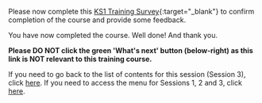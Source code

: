 Please now complete this [KS1 Training Survey](https://docs.google.com/forms/d/1dfKT3_hbo0iDiEM6Mt-Nu9YHkEJOUQD4drcDmXKlARs/edit){:target="_blank"} to confirm completion of the course and provide some feedback.

You have now completed the course. Well done! And thank you.

**Please DO NOT click the green 'What's next' button (below-right) as this link is NOT relevant to this training course.**

If you need to go back to the list of contents for this session (Session 3), click [here](https://projects.raspberrypi.org/en/projects/KS1StorytellingTraining_Session3_GBICi1b).
If you need to access the menu for Sessions 1, 2 and 3, click [here](https://projects.raspberrypi.org/en/pathways/ks1-storytellingtraining-gbici1b).
